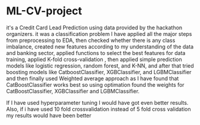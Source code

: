 # ML-CV-project
it's a Credit Card Lead Prediction using data provided by the hackathon organizers. it was a classification problem
I have applied all the major steps from preprocessing to EDA, then checked whether there is any class imbalance, created new features according to my understanding of the data and banking sector, applied functions to select the best features for data training, applied K-fold cross-validation , then applied simple prediction models like logistic regression, random forest, and K-NN, and after that tried boosting models like CatboostClassifier, XGBClassifier, and LGBMClassifier and then finally used Weighted average approach as I have found that CatBoostClassifier works best so using optimation found the weights for CatBoostClassifier, XGBClassifier and LGBMClassifier.

If I have used hyperparameter tuning I would have got even better results. Also, if i have used 10 fold crossvalidation instead of 5 fold cross validation my results would have been better
